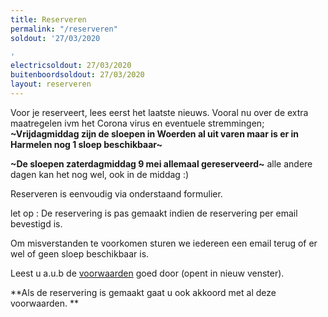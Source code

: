 ```yaml
---
title: Reserveren
permalink: "/reserveren"
soldout: '27/03/2020

'
electricsoldout: 27/03/2020
buitenboordsoldout: 27/03/2020
layout: reserveren
---
```


Voor je reserveert, lees eerst het laatste nieuws.
Vooral nu over de extra maatregelen ivm het Corona virus en eventuele stremmingen;
**~Vrijdagmiddag zijn de sloepen in Woerden al uit varen maar is er in Harmelen nog 1 sloep beschikbaar~**

**~De sloepen zaterdagmiddag 9 mei allemaal gereserveerd~**
alle andere dagen kan het nog wel, ook in de middag :)
 
Reserveren is eenvoudig via onderstaand formulier.

let op : De reservering is pas gemaakt indien de reservering per email bevestigd is.

Om misverstanden te voorkomen sturen we iedereen een email terug of er wel of geen sloep beschikbaar is.

Leest u a.u.b de [voorwaarden](voorwaarden) goed door (opent in nieuw venster).

**Als de reservering is gemaakt gaat u ook akkoord met al deze voorwaarden.
**
 

